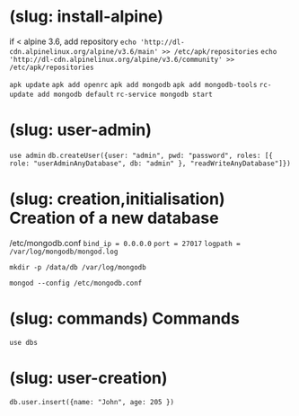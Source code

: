 # (slug: install-alpine)

if < alpine 3.6, add repository
`echo 'http://dl-cdn.alpinelinux.org/alpine/v3.6/main' >> /etc/apk/repositories`
`echo 'http://dl-cdn.alpinelinux.org/alpine/v3.6/community' >> /etc/apk/repositories`

`apk update`
`apk add openrc`
`apk add mongodb`
`apk add mongodb-tools`
`rc-update add mongodb default`
`rc-service mongodb start`

# (slug: user-admin)

`use admin`
`db.createUser({user: "admin", pwd: "password", roles: [{ role: "userAdminAnyDatabase", db: "admin" }, "readWriteAnyDatabase"]})`


# (slug: creation,initialisation) Creation of a new database

/etc/mongodb.conf
`bind_ip = 0.0.0.0`
`port = 27017`
`logpath = /var/log/mongodb/mongod.log`

`mkdir -p /data/db /var/log/mongodb`

`mongod --config /etc/mongodb.conf`

# (slug: commands) Commands

`use dbs`

# (slug: user-creation)

`db.user.insert({name: "John", age: 205 })`

